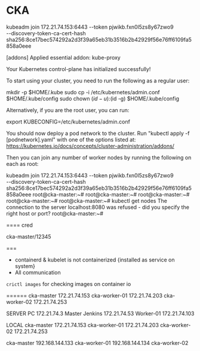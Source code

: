 # CKA


kubeadm join 172.21.74.153:6443 --token pjwikb.fxn0l5zs8y67zwo9 \
        --discovery-token-ca-cert-hash sha256:8ce17bec574292a2d3f39a65eb31b3516b2b42929f56e76ff6109fa5858a0eee



[addons] Applied essential addon: kube-proxy

Your Kubernetes control-plane has initialized successfully!

To start using your cluster, you need to run the following as a regular user:

  mkdir -p $HOME/.kube
  sudo cp -i /etc/kubernetes/admin.conf $HOME/.kube/config
  sudo chown $(id -u):$(id -g) $HOME/.kube/config

Alternatively, if you are the root user, you can run:

  export KUBECONFIG=/etc/kubernetes/admin.conf

You should now deploy a pod network to the cluster.
Run "kubectl apply -f [podnetwork].yaml" with one of the options listed at:
  https://kubernetes.io/docs/concepts/cluster-administration/addons/

Then you can join any number of worker nodes by running the following on each as root:

kubeadm join 172.21.74.153:6443 --token pjwikb.fxn0l5zs8y67zwo9 \
        --discovery-token-ca-cert-hash sha256:8ce17bec574292a2d3f39a65eb31b3516b2b42929f56e76ff6109fa5858a0eee
root@cka-master:~#
root@cka-master:~#
root@cka-master:~#
root@cka-master:~#
root@cka-master:~# kubectl get nodes
The connection to the server localhost:8080 was refused - did you specify the right host or port?
root@cka-master:~#



====
cred

cka-master/12345

===

- containerd & kubelet is not containerized {installed as service on system}
- All communication 

`crictl images` for checking images on container io  

======
cka-master 172.21.74.153
cka-worker-01 172.21.74.203
cka-worker-02 172.21.74.253

SERVER
PC            172.21.74.3
Master Jenkins 172.21.74.53
Worker-01         172.21.74.103


LOCAL
cka-master    172.21.74.153
cka-worker-01 172.21.74.203
cka-worker-02 172.21.74.253


cka-master    192.168.144.133
cka-worker-01 192.168.144.134
cka-worker-02 